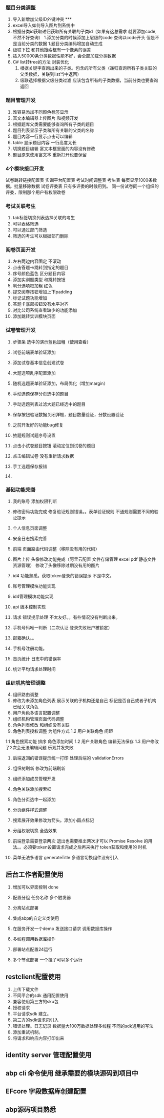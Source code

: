 ﻿### 题目分类调整

1. 导入新增加父级ID外键冲突 ***
1. excel导入如何导入图片到系统中
1. 根据分类id获取递归获取所有关联的子类id（如果有这总需求 就要添加code,不然不好查询）
	1.添加分类的时候添加上层级的code 查询以code开头 但是不是当前分类的数据
	1.题目分类编码增加自动生成
1. 级联下拉 和其他搜索框有一个像素的误差
1. 插入50000条分类数据性能不好，会全部加载分类数据
2. C# list转tree的方法 封装优化				
	1. 根据关键字查询出来的子类。包含的所有父类（递归查询所有子类关联的父类数据，关联到list当中返回）
	1. 级联选择根据父级分类过滤 应该包含所有的子类数据，当前分类也要查询返回


### 题目管理开发
1. 难容易添加不同颜色标签显示
1. 富文本编辑器上传图片 和视频开发
1. 根据题库父类需要能够查询所有子类的题目
1. 题目列表显示子类和所有关联的父类的名称
1. 题目内容一行显示点击可以编辑
1. table 显示题目内容 一行高度太长
1. 切换题目编辑 富文本框里面的内容没有修改
1. 题目原来使用富文本 重新打开也要保留


### 4个模块接口开发
试卷跳转链接配置表
实训平台配置表
考试时间调整表
考生表
	每页显示1000条数据。批量移除数据
试卷评委表
	只有多评委的时候用到。
	同一份试卷同一个组织的评委，限制那个用户有权限改卷


### 考试关联考生
1. tab标签切换列表选择关联的考生
1. 可以表格筛选 
2. 可以通过部门筛选
1. 筛选的考生可以根据部门删除

### 阅卷页面开发
1. 左右两边内容固定 不滚动
1. 点击答题卡跳转到指定的题目
1. 序号颜色蓝色 区分题目内容
1. 添加实训题类型 和跳转按钮
1. 判分选项框加粗 红色
1. 提交阅卷按钮增加上下padding
1. 标记试题功能增加
1. 答题卡底部按钮没有水平对齐
1. 对比公司系统查看缺少的功能添加
1. 添加跳转实训模块页面


### 试卷管理开发
   
   
1. 步骤条 选中的演示蓝色加粗（使用查看）
1. 试卷前端表单验证添加
1. 添加试卷基本信息创建试卷
1. 大题选项乱序配置添加
1. 随机选题表单验证添加，布局优化（增加margin）
1. 手动选题保存分页选中的题目
1. 手动选题列表过滤大题已经选中的题目
2. 保存按钮验证数据关闭弹框，题目数量验证，分数设置验证
1. 之前开发好的功能bug修复
1. 抽题规则试题序号设置
1. 点击小试卷题目按钮 滚动定位到试卷的题目
1. 点击编辑试卷 没有重新请求数据


1. 手工选题保存报错
1. 







### 基础功能完善
1. 我的账号 添加权限判断
2. 修改密码功能完成 
	修复验证规则错误。。表单验证规则 不通规则需要不同的验证提示
3. 个人信息页面调整
6. 安全日志搜索完善

4. 前端 页面路由代码调整（移除没有用的代码）
5. 图片上传 头像修改功能完成（阿里云配置 文件存储管理 excel pdf 静态文件资源管理）
	修改了头像移除过期没有用的图片
7. id4 功能熟悉。获取token登录的错误提示 不是中文。
7. 账号管理模块功能实现
8. id4管理模块功能实现
9. api 版本控制实现
8. 请求 错误提示处理 不太友好。。有些情况没有判断出来。
7. 手机号码唯一判断（二次认证 登录失败账户被锁定）
8. 邮箱确认。。
9. 手机号注册功能。
10. 首页统计 日志中的错误率 
11. 统计平均请求处理时间


### 组织机构管理调整
4. 组织路由调整
2. 修改为未添加角色列表
	展示关联的子机构还是自己
	标记是否自己或者子机构已经关联角色
3. 用户角色多语言配置调整
6. 组织机构管理页面代码调整
12. 角色列表修改 和组织没有关联
13. 角色列表授权调整 为组件方式
1.2 用户关联角色 间距 



1.1 角色搜索功能 排序 角色添加时间
1.2 用户关联角色 编辑无法保存
1.3 用户修改了2次会无法编辑问题 乐观并发失败
1. 后端返回的错误提示统一打印
	处理后端的 validationErrors
3. 组织树刷新 修改为前端刷新
5. 组织添加成员管理开发
7. 角色关联添加搜索框
8. 角色分页选中一起添加
9. 分页组件样式调整
10. 搜索展开效果修改为箭头。添加小圆点标记
11. 分组权限切换 全选效果
12. 前端登录需要登录两次 退出也需要推出两次才可以
	Promise Resolve 的用法。。必须要token设置请求完成之后再来执行
	token获取和使用的 时机

13. 菜单无法多语言
	generateTitle 多语言切换组件没有引入






## 后台工作者配置使用
1. 增加可以界面控制  done
2. 配置分组 任务名称 多个触发器
2. 分离站点部署
3. 集成abp的自定义类使用

4. 在服务开发一个demo 发送接口请求 调用数据库操作
5. 多线程调用数据库操作
6. 部署站点配置24运行
7. 多个节点部署 一个挂了可以多个运行


## restclient配置使用
1. 上传下载文件
2. 不同平台的sdk  通用配置使用
3. 兼容使用第三方的sku包
4. 授权请求
6. 平台请求sdk 建立。
7. 第三方的sdk请求包引入
5. 错误处理。日志记录
	数据量大100万数据处理多线程
	不同的sdk通用的写法
8. 添加重试机制。
9. 将请求和响应内容打印出来

## identity server 管理配置使用

## abp cli 命令使用 继承需要的模块源码到项目中

## EFcore 字段数据库创建配置

## abp源码项目熟悉





